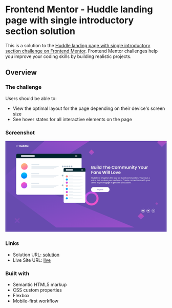 # Frontend Mentor - Huddle landing page with single introductory section solution

This is a solution to the [Huddle landing page with single introductory section challenge on Frontend Mentor](https://www.frontendmentor.io/challenges/huddle-landing-page-with-a-single-introductory-section-B_2Wvxgi0). Frontend Mentor challenges help you improve your coding skills by building realistic projects. 



## Overview

### The challenge

Users should be able to:

- View the optimal layout for the page depending on their device's screen size
- See hover states for all interactive elements on the page

### Screenshot

![](./images/design.png)


### Links

- Solution URL: [solution](https://github.com/ramakrishnagarlapati/huddle-landing-page-with-a-single-introductory-section)
- Live Site URL: [live ](https://ramakrishnagarlapati.github.io/huddle-landing-page-with-a-single-introductory-section/)


### Built with

- Semantic HTML5 markup
- CSS custom properties
- Flexbox
- Mobile-first workflow


